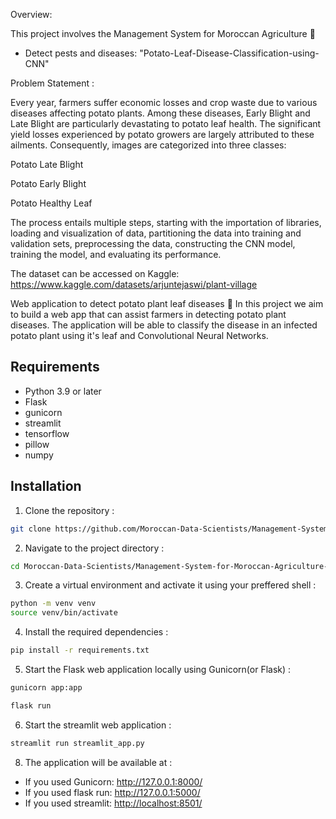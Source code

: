 Overview:

This project involves the Management System for Moroccan Agriculture 🌱

- Detect pests and diseases: "Potato-Leaf-Disease-Classification-using-CNN"
  
Problem Statement :

Every year, farmers suffer economic losses and crop waste due to various diseases affecting potato plants. Among these diseases, Early Blight and Late Blight are particularly devastating to potato leaf health. The significant yield losses experienced by potato growers are largely attributed to these ailments. Consequently, images are categorized into three classes:

Potato Late Blight

Potato Early Blight

Potato Healthy Leaf

The process entails multiple steps, starting with the importation of libraries, loading and visualization of data, partitioning the data into training and validation sets, preprocessing the data, constructing the CNN model, training the model, and evaluating its performance.

The dataset can be accessed on Kaggle: https://www.kaggle.com/datasets/arjuntejaswi/plant-village

Web application to detect potato plant leaf diseases 🍃
In this project we aim to build a web app that can assist farmers in detecting potato plant diseases. The application will be able to classify the disease in an infected potato plant using it's leaf and Convolutional Neural Networks.


## Requirements

* Python 3.9 or later
* Flask
* gunicorn
* streamlit
* tensorflow
* pillow
* numpy
  
## Installation

1. Clone the repository :
```bash
git clone https://github.com/Moroccan-Data-Scientists/Management-System-for-Moroccan-Agriculture-
```
2. Navigate to the project directory  :
```bash
cd Moroccan-Data-Scientists/Management-System-for-Moroccan-Agriculture-
```
3. Create a virtual environment and activate it using your preffered shell :
```bash
python -m venv venv
source venv/bin/activate
```
4. Install the required dependencies :
```bash
pip install -r requirements.txt
```
5. Start the Flask web application locally using Gunicorn(or Flask) :
```bash
gunicorn app:app
```
```bash
flask run
```
6. Start the streamlit web application :
```bash
streamlit run streamlit_app.py
```
8. The application will be available at :
* If you used Gunicorn: <http://127.0.0.1:8000/>
* If you used flask run: <http://127.0.0.1:5000/>
* If you used streamlit: <http://localhost:8501/>
